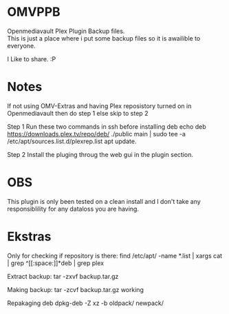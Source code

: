 # OMVPPB
Openmediavault Plex Plugin Backup files. <br>
This is just a place where i put some backup files so it is awailible to everyone.

I Like to share. :P

# Notes

If not using OMV-Extras and having Plex reposistory turned on in Openmediavault then do step 1 else skip to step 2 

Step 1
Run these two commands in ssh before installing deb
echo deb https://downloads.plex.tv/repo/deb/ ./public main | sudo tee -a /etc/apt/sources.list.d/plexrep.list
apt update.

Step 2
Install the pluging throug the web gui in the plugin section.

# OBS
This plugin is only been tested on a clean install and I don't take any responsiblility for any dataloss you are having.

# Ekstras 
Only for checking if repository is there:
find /etc/apt/ -name *.list | xargs cat | grep  ^[[:space:]]*deb | grep plex

Extract backup:
tar -zxvf backup.tar.gz

Making backup:
tar -zcvf backup.tar.gz working

Repakaging deb
dpkg-deb -Z xz -b oldpack/ newpack/
